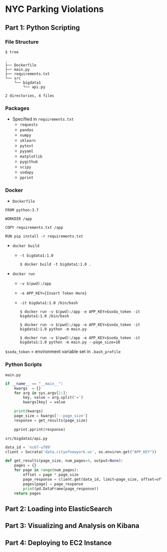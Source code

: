 # NYC Parking Violations

## Part 1: Python Scripting	

### File Structure

  ```console
  $ tree
  ```

  ```console
  .
  ├── Dockerfile
  ├── main.py
  ├── requirements.txt
  └── src
      └── bigdata1
          └── api.py

  2 directories, 4 files
  ```

### Packages 
- Specified in `requirements.txt`
  - `requests`
  - `pandas`
  - `numpy`
  - `sklearn`
  - `pytest`
  - `pyyaml`
  - `matplotlib`
  - `pygithub`
  - `scipy`
  - `sodapy`
  - `pprint`

### Docker

  - `Dockerfile`

  ```
  FROM python:3.7

  WORKDIR /app

  COPY requirements.txt /app

  RUN pip install -r requirements.txt
  ```

  - `docker build`
  
    - `-t bigdata1:1.0`
    
      ```console
      $ docker build -t bigdata1:1.0 .
      ```

  - `docker run`
  
    - `-v $(pwd):/app`
    - `-e APP_KEY={Insert Token Here}`
    - `-it bigdata1:1.0 /bin/bash`
    
    
      ```console
      $ docker run -v $(pwd):/app -e APP_KEY=$soda_token -it bigdata1:1.0 /bin/bash
      ```
      ```console
      $ docker run -v $(pwd):/app -e APP_KEY=$soda_token -it bigdata1:1.0 python -m main.py
      ```
      ```console
      $ docker run -v $(pwd):/app -e APP_KEY=$soda_token -it bigdata1:1.0 python -m main.py --page_size=10
      ```
  
  `$soda_token` = environment variable set in `.bash_profile`
  
### Python Scripts

`main.py`
  ```py
  if __name__ == "__main__":
      kwargs  = {}
      for arg in sys.argv[1:]:
          key, value = arg.split('=')
          kwargs[key] = value 

      print(kwargs)
      page_size = kwargs['--page_size']
      response = get_results(page_size)

      pprint.pprint(response)
  ```

`src/bigdata1/api.py`
  ```py
  data_id = 'nc67-uf89'
  client = Socrata('data.cityofnewyork.us', os.environ.get("APP_KEY"))

  def get_results(page_size, num_pages=4, output=None):
      pages = {}
      for page in range(num_pages):
          offset = page * page_size
          page_response = client.get(data_id, limit=page_size, offset=offset)
          pages[page] = page_response
          print(pd.DataFrame(page_response))
      return pages
  ```

## Part 2: Loading into ElasticSearch	


## Part 3: Visualizing and Analysis on Kibana	


## Part 4: Deploying to EC2 Instance	

